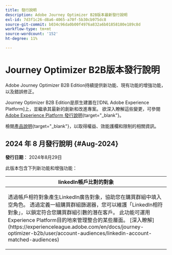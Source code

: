 ```yaml
---
title: 發行說明
description: Adobe Journey Optimizer B2B版本最新發行說明
exl-id: 7d3f1c26-d8a6-4065-a70f-5b30cb975dc8
source-git-commit: b034c96da0b00f4976a832a6b01858180e189c8d
workflow-type: tm+mt
source-wordcount: '152'
ht-degree: 11%

---
```


# Journey Optimizer B2B版本發行說明

Adobe Journey Optimizer B2B Edition持續提供新功能、現有功能的增強功能，以及錯誤修正。

Journey Optimizer B2B Edition是原生建置在[!DNL Adobe Experience Platform]上，並繼承其最新的創新和改進專案。 欲深入瞭解這些變更，可參閱 [Adobe Experience Platform 發行說明](https://experienceleague.adobe.com/zh-hant/docs/experience-platform/release-notes/latest){target="_blank"}。

檢閱[產品說明](https://helpx.adobe.com/legal/product-descriptions/adobe-journey-optimizer-b2b.html){target="_blank"}，以取得權益、效能護欄和限制的相關資訊。

## 2024 年 8 月發行說明 {#Aug-2024}

**發行日期**： 2024年8月29日

此版本包含下列新功能和增強功能：

<table>
<thead>
<tr>
<th><strong>linkedIn帳戶比對的對象</strong><br/></th>
</tr>
</thead>
<tbody>
<tr>
<td>
<p>透過帳戶相符對象產生LinkedIn廣告對象，協助您在購買群組中填入空角色。 透過定義一組購買群組篩選器，您可以維護「LinkedIn相符對象」，以鎖定符合您購買群組引數的潛在客戶。 此功能可運用Experience Platform目的地來管理整合的某些層面。 [深入瞭解](https://experienceleague.adobe.com/en/docs/journey-optimizer-b2b/user/account-audiences/linkedin-account-matched-audiences)</p>
</td>
</tr>
</tbody>
</table>
